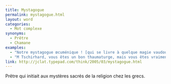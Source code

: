 ```yaml
---
title: Mystagogue
permalink: mystagogue.html
layout: word
categories:
  - Mot complexe
synonyms:
  - Prêtre
  - Chamane
examples:
  - "Notre mystagogue œcuménique ! [qui se livre à quelque magie vaudoue ]"
  - "M Tschirhard, vous êtes un bon thaumaturge, mais vous êtes vraiment meilleur en mystagogie qu'en maths…"
link: http://jclat.typepad.com/think/2005/03/mystagogue.html
---
```


Prêtre qui initiait aux mystères sacrés de la religion chez les grecs.

